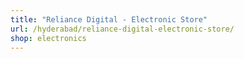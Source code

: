 ```yaml
---
title: "Reliance Digital - Electronic Store"
url: /hyderabad/reliance-digital-electronic-store/
shop: electronics
---
```

